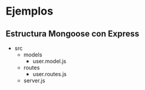 # Ejemplos

## Estructura Mongoose con Express
- src
  - models
    - user.model.js
  - routes
    - user.routes.js
  - server.js